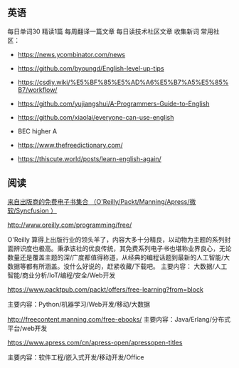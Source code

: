 
## 英语
每日单词30 精读1篇 每周翻译一篇文章
每日读技术社区文章 收集新词
常用社区：
- https://news.ycombinator.com/news
- https://github.com/byoungd/English-level-up-tips
- https://csdiy.wiki/%E5%BF%85%E5%AD%A6%E5%B7%A5%E5%85%B7/workflow/
- https://github.com/yujiangshui/A-Programmers-Guide-to-English
- https://github.com/xiaolai/everyone-can-use-english

- BEC higher A 
- https://www.thefreedictionary.com/
- https://thiscute.world/posts/learn-english-again/
## 阅读
[来自出版商的免费电子书集合 （O'Reilly/Packt/Manning/Apress/微软/Syncfusion ）](https://juejin.cn/post/6844903557972361229)


http://www.oreilly.com/programming/free/

O'Reilly 算得上出版行业的领头羊了，内容大多十分精良，以动物为主题的系列封面辨识度也极高。秉承该社的优良传统，其免费系列电子书也堪称业界良心，无论数量还是覆盖主题的深/广度都值得称道，从经典的编程话题到最新的人工智能/大数据等都有所涵盖。没什么好说的，赶紧收藏/下载吧。
    主要内容： 大数据/人工智能/商业分析/IoT/编程/安全/Web开发


https://www.packtpub.com/packt/offers/free-learning?from=block

主要内容：Python/机器学习/Web开发/移动/大数据

http://freecontent.manning.com/free-ebooks/
主要内容：Java/Erlang/分布式平台/web开发

https://www.apress.com/cn/apress-open/apressopen-titles

主要内容：软件工程/嵌入式开发/移动开发/Office
